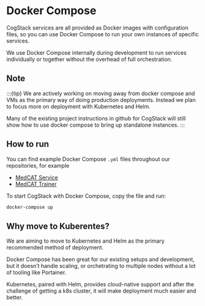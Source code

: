 # Docker Compose

CogStack services are all provided as Docker images with configuration files, so you can use Docker Compose to run your own instances of specific services.

We use Docker Compose internally during development to run services individually or together without the overhead of full orchestration.

## Note
:::{tip}
We are actively working on moving away from docker compose and VMs as the primary way of doing production deployments. Instead we plan to focus more on deployment with Kubernetes and Helm.

Many of the existing project instructions in github for CogStack will still show how to use docker compose to bring up standalone instances.
:::

## How to run

You can find example Docker Compose `.yml` files throughout our repositories, for example
- [MedCAT Service](https://github.com/CogStack/cogstack-nlp/blob/main/medcat-service/docker/docker-compose.example.yml)  
- [MedCAT Trainer](https://github.com/CogStack/cogstack-nlp/blob/main/medcat-trainer/docker-compose.yml)

To start CogStack with Docker Compose, copy the file and run:

```bash
docker-compose up
```

## Why move to Kuberentes?
We are aiming to move to Kubernetes and Helm as the primary recommended method of deployment. 

Docker Compose has been great for our existing setups and development, but it doesn’t handle scaling, or orchetrating to multiple nodes without a lot of tooling like Portainer. 

Kubernetes, paired with Helm, provides cloud-native support and after the challenge of getting a k8s cluster, it will make deployment much easier and better. 